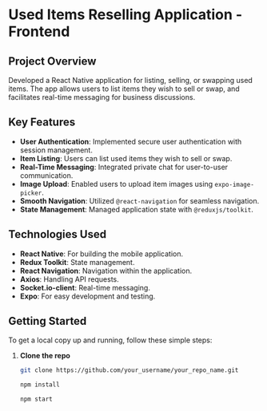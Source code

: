 # Used Items Reselling Application - Frontend

## Project Overview

Developed a React Native application for listing, selling, or swapping used items. The app allows users to list items they wish to sell or swap, and facilitates real-time messaging for business discussions.

## Key Features

- **User Authentication**: Implemented secure user authentication with session management.
- **Item Listing**: Users can list used items they wish to sell or swap.
- **Real-Time Messaging**: Integrated private chat for user-to-user communication.
- **Image Upload**: Enabled users to upload item images using `expo-image-picker`.
- **Smooth Navigation**: Utilized `@react-navigation` for seamless navigation.
- **State Management**: Managed application state with `@reduxjs/toolkit`.

## Technologies Used

- **React Native**: For building the mobile application.
- **Redux Toolkit**: State management.
- **React Navigation**: Navigation within the application.
- **Axios**: Handling API requests.
- **Socket.io-client**: Real-time messaging.
- **Expo**: For easy development and testing.

## Getting Started

To get a local copy up and running, follow these simple steps:

1. **Clone the repo**
   ```sh
   git clone https://github.com/your_username/your_repo_name.git

   npm install

   npm start

   ```
